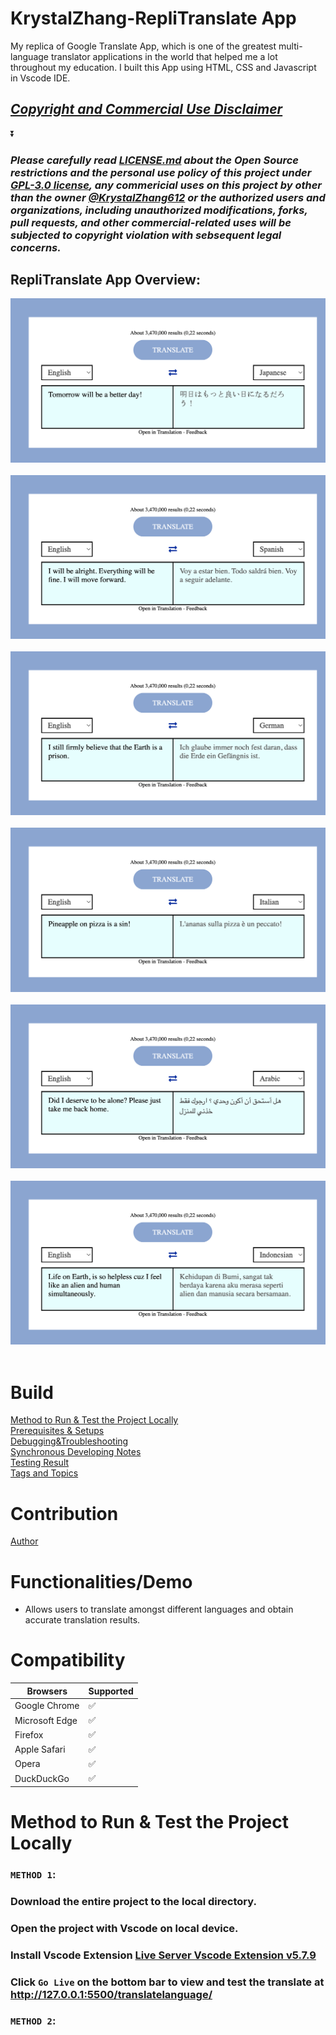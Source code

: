 # KrystalZhang-RepliTranslate App
My replica of Google Translate App, which is one of the greatest multi-language translator applications in the world that helped me a lot throughout my education. I built this App using HTML, CSS and Javascript in Vscode IDE.
## ***[Copyright and Commercial Use Disclaimer](https://github.com/KrystalZhang612/KrystalZhang-RepliTranslate-App/blob/main/README.md#please-carefully-read-licensemd-about-the-open-source-restrictions-and-the-personal-use-policy-of-this-project-under-gpl-30-license-any-commericial-uses-on-this-project-by-other-than-the-owner-krystalzhang612-or-the-authorized-users-and-organizations-including-unauthorized-modifications-forks-pull-requests-and-other-commercial-related-uses-will-be-subjected-to-copyright-violation-with-sebsequent-legal-concerns)***

⏬

### ***Please carefully read [LICENSE.md](https://github.com/KrystalZhang612/KrystalZhang-RepliTranslate-App/blob/main/LICENSE) about the Open Source restrictions and the personal use policy of this project under [GPL-3.0 license](https://www.gnu.org/licenses/gpl-3.0.en.html), any commericial uses on this project by other than the owner [@KrystalZhang612](https://github.com/KrystalZhang612) or the authorized users and organizations, including unauthorized modifications, forks, pull requests, and other commercial-related uses will be subjected to copyright violation with sebsequent legal concerns.***

## RepliTranslate App Overview:
<div>
  <img src ="https://github.com/KrystalZhang612/KrystalZhang-RepliTranslate-App/blob/main/RepliTranslate%20App%20Overview-1.png">&nbsp;
  <img src = "https://github.com/KrystalZhang612/KrystalZhang-RepliTranslate-App/blob/main/RepliTranslate%20App%20Overview-2.png">&nbsp;
  <img src = "https://github.com/KrystalZhang612/KrystalZhang-RepliTranslate-App/blob/main/RepliTranslate%20App%20Overview-3.png">&nbsp; 
  <img src = "https://github.com/KrystalZhang612/KrystalZhang-RepliTranslate-App/blob/main/RepliTranslate%20App%20Overview-4.png">&nbsp; 
  <img src = "https://github.com/KrystalZhang612/KrystalZhang-RepliTranslate-App/blob/main/RepliTranslate%20App%20Overview-5.png">&nbsp; 
  <img src = "https://github.com/KrystalZhang612/KrystalZhang-RepliTranslate-App/blob/main/RepliTranslate%20App%20Overview-6.png">&nbsp; 
</div>

# Build
[Method to Run & Test the Project Locally](https://github.com/KrystalZhang612/KrystalZhang-RepliTranslate-App/blob/main/README.md#method-to-run--test-the-project-locally)<br/> 
[Prerequisites & Setups]()<br/> 
[Debugging&Troubleshooting]()<br/> 
[Synchronous Developing Notes]()<br/> 
[Testing Result]()<br/> 
[Tags and Topics]()<br/> 
# Contribution
[Author]()
# Functionalities/Demo
- Allows users to translate amongst different languages and obtain accurate translation results.
# Compatibility
|  Browsers          | Supported          |
| -------            | ------------------ |
| Google Chrome      | :white_check_mark: |
| Microsoft Edge     | :white_check_mark: |
| Firefox            | :white_check_mark: |
| Apple Safari       | :white_check_mark: |
| Opera              | :white_check_mark: |
| DuckDuckGo         | :white_check_mark: |
# Method to Run & Test the Project Locally
### `METHOD 1`: 
### Download the entire project to the local directory.
### Open the project with Vscode on local device.
### Install Vscode Extension [Live Server Vscode Extension v5.7.9](https://www.vsixhub.com/vsix/1950/)
### Click `Go Live` on the bottom bar to view and test the translate at http://127.0.0.1:5500/translatelanguage/
### `METHOD 2`:




